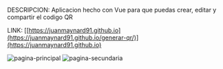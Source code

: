 DESCRIPCION: Aplicacion hecho con Vue para que puedas crear, editar y compartir el codigo QR 

LINK: [[https://juanmaynard91.github.io](https://juanmaynard91.github.io/generar-qr/)](https://juanmaynard91.github.io)

![pagina-principal](https://github.com/juanmaynard91/generar-qr/assets/74424452/5069335f-1f3c-413d-9973-8888578c57d2)
![pagina-secundaria](https://github.com/juanmaynard91/generar-qr/assets/74424452/04655980-42a1-40ce-b2b3-55fa12f60506)
